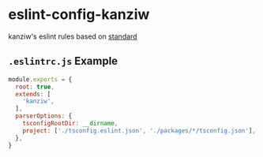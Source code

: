 # eslint-config-kanziw

kanziw's eslint rules based on [standard](https://github.com/standard/eslint-config-standard)


## `.eslintrc.js` Example

```js
module.exports = {
  root: true,
  extends: [
    'kanziw',
  ],
  parserOptions: {
    tsconfigRootDir: __dirname,
    project: ['./tsconfig.eslint.json', './packages/*/tsconfig.json'],
  },
}
```
